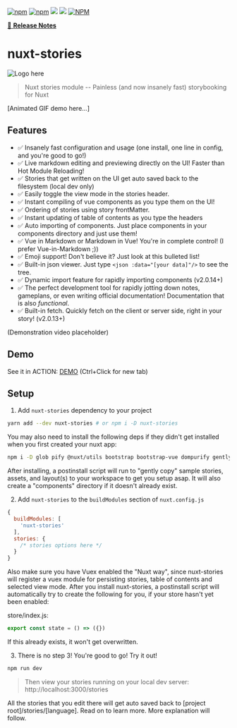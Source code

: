 [![npm](https://img.shields.io/npm/v/nuxt-stories)](https://www.npmjs.com/package/nuxt-stories)
[![npm](https://img.shields.io/npm/dt/nuxt-stories)](https://www.npmjs.com/package/nuxt-stories)
[![](https://gitlab.com/richardeschloss/nuxt-stories/badges/master/pipeline.svg)](https://gitlab.com/richardeschloss/nuxt-stories)
[![](https://gitlab.com/richardeschloss/nuxt-stories/badges/master/coverage.svg)](https://gitlab.com/richardeschloss/nuxt-stories)
[![NPM](https://img.shields.io/npm/l/nuxt-stories)](https://github.com/richardeschloss/nuxt-stories/blob/development/LICENSE)

[📖 **Release Notes**](https://github.com/richardeschloss/nuxt-stories/blob/master/CHANGELOG.md)

# nuxt-stories

![Logo here]([host]/nuxtStories/svg/StoriesLogo.svg)

> Nuxt stories module -- Painless (and now insanely fast) storybooking for Nuxt

[Animated GIF demo here...]

## Features
* ✅ Insanely fast configuration and usage (one install, one line in config, and you're good to go!)
* ✅ Live markdown editing and previewing directly on the UI! Faster than Hot Module Reloading!
* ✅ Stories that get written on the UI get auto saved back to the filesystem (local dev only)
* ✅ Easily toggle the view mode in the stories header.
* ✅ Instant compiling of vue components as you type them on the UI!
* ✅ Ordering of stories using story frontMatter.
* ✅ Instant updating of table of contents as you type the headers
* ✅ Auto importing of components. Just place components in your components directory and just use them!
* ✅ Vue in Markdown or Markdown in Vue! You're in complete control! (I prefer Vue-in-Markdown ;))
* ✅ Emoji support! Don't believe it? Just look at this bulleted list!
* ✅ Built-in json viewer. Just type `<json :data="[your data]"/>` to see the tree.
* ✅ Dynamic import feature for rapidly importing components (v2.0.14+)
* ✅ The perfect development tool for rapidly jotting down notes, gameplans, or even writing official documentation! Documentation that is also *functional*. 
* ✅ Built-in fetch. Quickly fetch on the client or server side, right in your story! (v2.0.13+)

(Demonstration video placeholder)

## Demo
See it in ACTION: [DEMO](https://nuxt-stories.netlify.com) (Ctrl+Click for new tab)

## Setup

1. Add `nuxt-stories` dependency to your project

```bash
yarn add --dev nuxt-stories # or npm i -D nuxt-stories
```

You may also need to install the following deps if they didn't get installed when you first created your nuxt app:

```bash
npm i -D glob pify @nuxt/utils bootstrap bootstrap-vue dompurify gently-copy gray-matter highlight.js marked nuxt-socket-io node-sass sass-loader
```

After installing, a postinstall script will run to "gently copy" sample stories, assets, and layout(s) to your workspace to get you setup asap.  It will also create a "components" directory if it doesn't already exist.

2. Add `nuxt-stories` to the `buildModules` section of `nuxt.config.js`

```js
{
  buildModules: [
    'nuxt-stories'
  ],
  stories: {
    /* stories options here */
  }
}
```

Also make sure you have Vuex enabled the "Nuxt way", since nuxt-stories will register a vuex module for persisting stories, table of contents and selected view mode. After you install nuxt-stories, a postinstall script will automatically try to create the following for you, if your store hasn't yet been enabled:

store/index.js:
```js
export const state = () => ({})
```

If this already exists, it won't get overwritten.


3. There is no step 3! You're good to go! Try it out!

```bash
npm run dev
```

> Then view your stories running on your local dev server: http://localhost:3000/stories

All the stories that you edit there will get auto saved back to [project root]/stories/[language]. Read on to learn more. More explanation will follow.
